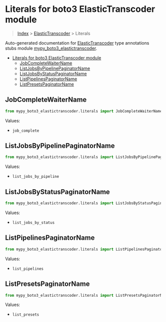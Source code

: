 # Literals for boto3 ElasticTranscoder module

> [Index](../index.md) > [ElasticTranscoder](./index.md) > Literals

Auto-generated documentation for [ElasticTranscoder](https://boto3.amazonaws.com/v1/documentation/api/latest/reference/services/elastictranscoder.html#ElasticTranscoder)
type annotations stubs module [mypy_boto3_elastictranscoder](https://pypi.org/project/mypy-boto3-elastictranscoder/).

- [Literals for boto3 ElasticTranscoder module](#literals-for-boto3-elastictranscoder-module)
  - [JobCompleteWaiterName](#jobcompletewaitername)
  - [ListJobsByPipelinePaginatorName](#listjobsbypipelinepaginatorname)
  - [ListJobsByStatusPaginatorName](#listjobsbystatuspaginatorname)
  - [ListPipelinesPaginatorName](#listpipelinespaginatorname)
  - [ListPresetsPaginatorName](#listpresetspaginatorname)

## JobCompleteWaiterName

```python
from mypy_boto3_elastictranscoder.literals import JobCompleteWaiterName
```

Values:

- `job_complete`

## ListJobsByPipelinePaginatorName

```python
from mypy_boto3_elastictranscoder.literals import ListJobsByPipelinePaginatorName
```

Values:

- `list_jobs_by_pipeline`

## ListJobsByStatusPaginatorName

```python
from mypy_boto3_elastictranscoder.literals import ListJobsByStatusPaginatorName
```

Values:

- `list_jobs_by_status`

## ListPipelinesPaginatorName

```python
from mypy_boto3_elastictranscoder.literals import ListPipelinesPaginatorName
```

Values:

- `list_pipelines`

## ListPresetsPaginatorName

```python
from mypy_boto3_elastictranscoder.literals import ListPresetsPaginatorName
```

Values:

- `list_presets`

